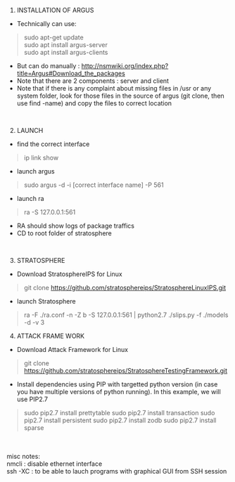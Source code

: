 1. INSTALLATION OF ARGUS

* Technically can use:
> sudo apt-get update <br/>
> sudo apt install argus-server <br/>
> sudo apt install argus-clients <br/>
* But can do manually :
http://nsmwiki.org/index.php?title=Argus#Download_the_packages
* Note that there are 2 components : server and client
* Note that if there is any complaint about missing files in /usr or any system folder, look for those files in the source of argus (git clone, then use find -name) and copy the files to correct location
<br/>

 2. LAUNCH
  * find the correct interface <br/>
> ip link show
  * launch argus
> sudo argus -d -i [correct interface name] -P 561
* launch ra
> ra -S 127.0.0.1:561
* RA should show logs of package traffics
* CD to root folder of stratosphere
<br/>
  
3. STRATOSPHERE
* Download StratosphereIPS for Linux
> git clone https://github.com/stratosphereips/StratosphereLinuxIPS.git
* launch Stratosphere
> ra -F ./ra.conf -n -Z b -S 127.0.0.1:561 | python2.7 ./slips.py -f ./models -d -v 3

4. ATTACK FRAME WORK
* Download Attack Framework for Linux
> git clone https://github.com/stratosphereips/StratosphereTestingFramework.git
* Install dependencies using PIP with targetted python version (in case you have multiple versions of python running). In this example, we will use PIP2.7
> sudo pip2.7 install prettytable
> sudo pip2.7 install transaction
> sudo pip2.7 install persistent
> sudo pip2.7 install zodb
> sudo pip2.7 install sparse
<br/>  
<br/>  
misc notes:<br/>  
nmcli : disable ethernet interface<br/>  
ssh -XC : to be able to lauch programs with graphical GUI from SSH session<br/>  
